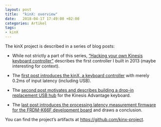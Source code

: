 ```yaml
---
layout: post
title:  "kinX: overview"
date:   2018-04-17 17:49:00 +02:00
categories: Artikel
tags:
- kinX
---
```


The kinX project is described in a series of blog posts:

* While not strictly a part of this series, [“Hacking your own Kinesis keyboard
controller”](/posts/2013-03-21-kinesis_custom_controller/) describes the first
controller I built in 2013 (maybe interesting for context).

* The [first post introduces the kinX, a keyboard
  controller](/posts/2018-04-17-kinx-keyboard-controller/) with merely 0.2ms of
  input latency (including USB).

* The [second post motivates and describes building a drop-in replacement USB
  hub](/posts/2018-04-17-kinx-usb-hub/) for the Kinesis Advantage keyboard.

* The [last post introduces the processing latency measurement firmware for the
  FRDM-K66F development board](/posts/2018-04-17-kinx-latency-measurement/) and
  draws a conclusion.

You can find the project’s artifacts at https://github.com/kinx-project.
